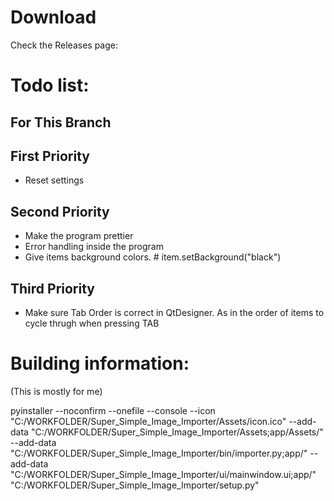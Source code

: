 # Download

Check the Releases page: 

# Todo list: 

## For This Branch


## First Priority
-  Reset settings

## Second Priority

- Make the program prettier
- Error handling inside the program
- Give items background colors. # item.setBackground("black")

## Third Priority

- Make sure Tab Order is correct in QtDesigner. As in the order of items to cycle thrugh when pressing TAB


# Building information:
(This is mostly for me)

pyinstaller 
--noconfirm 
--onefile 
--console 
--icon "C:/WORKFOLDER/Super_Simple_Image_Importer/Assets/icon.ico" 
--add-data "C:/WORKFOLDER/Super_Simple_Image_Importer/Assets;app/Assets/" 
--add-data "C:/WORKFOLDER/Super_Simple_Image_Importer/bin/importer.py;app/" 
--add-data "C:/WORKFOLDER/Super_Simple_Image_Importer/ui/mainwindow.ui;app/"  "C:/WORKFOLDER/Super_Simple_Image_Importer/setup.py"
